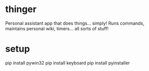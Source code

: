 # thinger
Personal assistant app that does things... simply! Runs commands, maintains personal wiki, timers... all sorts of stuff!

# setup
pip install pywin32
pip install keyboard
pip install pyinstaller